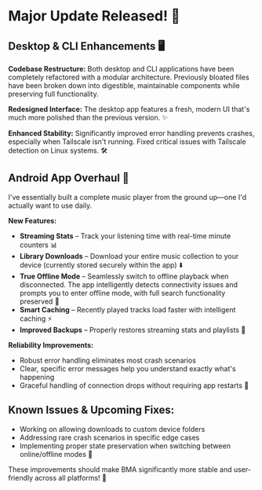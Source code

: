 # Major Update Released! 🚀

## Desktop & CLI Enhancements 🖥️
**Codebase Restructure:** Both desktop and CLI applications have been completely refactored with a modular architecture. Previously bloated files have been broken down into digestible, maintainable components while preserving full functionality.

**Redesigned Interface:** The desktop app features a fresh, modern UI that's much more polished than the previous version. ✨

**Enhanced Stability:** Significantly improved error handling prevents crashes, especially when Tailscale isn't running. Fixed critical issues with Tailscale detection on Linux systems. 🛠️

## Android App Overhaul 📱
I've essentially built a complete music player from the ground up—one I'd actually want to use daily.

**New Features:**
- **Streaming Stats** – Track your listening time with real-time minute counters 📊
- **Library Downloads** – Download your entire music collection to your device (currently stored securely within the app) ⬇️
- **True Offline Mode** – Seamlessly switch to offline playback when disconnected. The app intelligently detects connectivity issues and prompts you to enter offline mode, with full search functionality preserved 📡
- **Smart Caching** – Recently played tracks load faster with intelligent caching ⚡
- **Improved Backups** – Properly restores streaming stats and playlists 💾

**Reliability Improvements:**
- Robust error handling eliminates most crash scenarios
- Clear, specific error messages help you understand exactly what's happening
- Graceful handling of connection drops without requiring app restarts 🔧

## Known Issues & Upcoming Fixes:
- Working on allowing downloads to custom device folders
- Addressing rare crash scenarios in specific edge cases  
- Implementing proper state preservation when switching between online/offline modes 🔄

These improvements should make BMA significantly more stable and user-friendly across all platforms! 🎵
